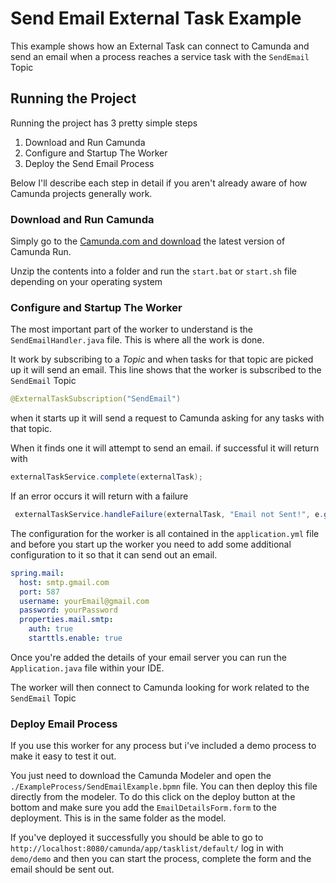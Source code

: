 # Send Email External Task Example

This example shows how an External Task can connect to Camunda and send an email when a process reaches a service task with the `SendEmail` Topic

## Running the Project
Running the project has 3 pretty simple steps
1. Download and Run Camunda
1. Configure and Startup The Worker
1. Deploy the Send Email Process

Below I'll describe each step in detail if you aren't already aware of how Camunda projects generally work. 

### **Download and Run Camunda**

Simply go to the [Camunda.com and download](https://camunda.com/download/) the latest version of Camunda Run. 

Unzip the contents into a folder and run the `start.bat` or `start.sh` file depending on your operating system 


### **Configure and Startup The Worker**

The most important part of the worker to understand is the `SendEmailHandler.java` file. This is where all the work is done.

It work by subscribing to a *Topic* and when tasks for that topic are picked up it will send an email. This line shows that the worker is subscribed to the `SendEmail` Topic 

```java
@ExternalTaskSubscription("SendEmail") 
```

when it starts up it will send a request to Camunda asking for any tasks with that topic. 

When it finds one it will attempt to send an email. if successful it will return with

```java
externalTaskService.complete(externalTask);
```

If an error occurs it will return with a failure

```java
 externalTaskService.handleFailure(externalTask, "Email not Sent!", e.getMessage(), 0, 0);
```  

The configuration for the worker is all contained in the `application.yml` file and before you start up the worker you need to add some additional configuration to it so that it can send out an email.

```yml
spring.mail:
  host: smtp.gmail.com
  port: 587
  username: yourEmail@gmail.com
  password: yourPassword
  properties.mail.smtp:
    auth: true
    starttls.enable: true

```
Once you're added the details of your email server you can run the `Application.java` file within your IDE.

The worker will then connect to Camunda looking for work related to the `SendEmail` Topic

### **Deploy Email Process**

If you use this worker for any process but i've included a demo process to make it easy to test it out.

You just need to download the Camunda Modeler and open the `./ExampleProcess/SendEmailExample.bpmn` file. You can then deploy this file directly from the modeler. To do this click on the deploy button at the bottom and make sure you add the `EmailDetailsForm.form` to the deployment. This is in the same folder as the model. 

If you've deployed it successfully you should be able to go to
`http://localhost:8080/camunda/app/tasklist/default/` log in with `demo/demo` and then you can start the process, complete the form and the email should be sent out.